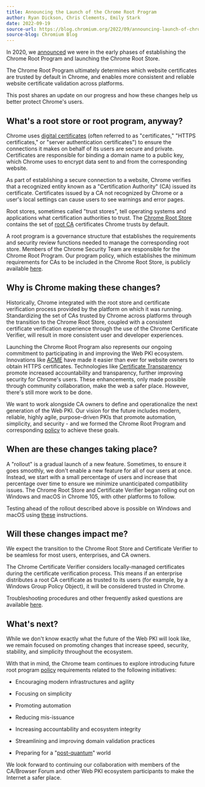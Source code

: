 ```yaml
---
title: Announcing the Launch of the Chrome Root Program
author: Ryan Dickson, Chris Clements, Emily Stark
date: 2022-09-19
source-url: https://blog.chromium.org/2022/09/announcing-launch-of-chrome-root-program.html
source-blog: Chromium Blog
---
```


In 2020, we [announced](https://groups.google.com/g/mozilla.dev.security.policy/c/3Q36J4flnQs/m/VyWFiVwrBQAJ) we were in the early phases of establishing the Chrome Root Program and launching the Chrome Root Store.

The Chrome Root Program ultimately determines which website certificates are trusted by default in Chrome, and enables more consistent and reliable website certificate validation across platforms.

This post shares an update on our progress and how these changes help us better protect Chrome's users.



What's a root store or root program, anyway?
--------------------------------------------

Chrome uses [digital certificates](https://en.wikipedia.org/wiki/Public_key_certificate) (often referred to as "certificates," "HTTPS certificates," or "server authentication certificates") to ensure the connections it makes on behalf of its users are secure and private. Certificates are responsible for binding a domain name to a public key, which Chrome uses to encrypt data sent to and from the corresponding website.

As part of establishing a secure connection to a website, Chrome verifies that a recognized entity known as a "Certification Authority" (CA) issued its certificate. Certificates issued by a CA not recognized by Chrome or a user's local settings can cause users to see warnings and error pages.

Root stores, sometimes called "trust stores", tell operating systems and applications what certification authorities to trust. The [Chrome Root Store](https://g.co/chrome/root-store) contains the set of [root CA](https://en.wikipedia.org/wiki/Root_certificate) certificates Chrome trusts by default.

A root program is a governance structure that establishes the requirements and security review functions needed to manage the corresponding root store. Members of the Chrome Security Team are responsible for the Chrome Root Program. Our program policy, which establishes the minimum requirements for CAs to be included in the Chrome Root Store, is publicly available [here](https://g.co/chrome/root-policy).



Why is Chrome making these changes?
-----------------------------------

Historically, Chrome integrated with the root store and certificate verification process provided by the platform on which it was running. Standardizing the set of CAs trusted by Chrome across platforms through the transition to the Chrome Root Store, coupled with a consistent certificate verification experience through the use of the Chrome Certificate Verifier, will result in more consistent user and developer experiences.

Launching the Chrome Root Program also represents our ongoing commitment to participating in and improving the Web PKI ecosystem. Innovations like [ACME](https://www.rfc-editor.org/rfc/rfc8555.html) have made it easier than ever for website owners to obtain HTTPS certificates. Technologies like [Certificate Transparency](https://certificate.transparency.dev/) promote increased accountability and transparency, further improving security for Chrome's users. These enhancements, only made possible through community collaboration, make the web a safer place. However, there's still more work to be done.

We want to work alongside CA owners to define and operationalize the next generation of the Web PKI. Our vision for the future includes modern, reliable, highly agile, purpose-driven PKIs that promote automation, simplicity, and security - and we formed the Chrome Root Program and corresponding [policy](https://g.co/chrome/root-policy) to achieve these goals.



When are these changes taking place?
------------------------------------

A "rollout" is a gradual launch of a new feature. Sometimes, to ensure it goes smoothly, we don't enable a new feature for all of our users at once. Instead, we start with a small percentage of users and increase that percentage over time to ensure we minimize unanticipated compatibility issues. The Chrome Root Store and Certificate Verifier began rolling out on Windows and macOS in Chrome 105, with other platforms to follow.

Testing ahead of the rollout described above is possible on Windows and macOS using [these](https://chromium.googlesource.com/chromium/src/+/main/net/data/ssl/chrome_root_store/testing.md) instructions.


Will these changes impact me?
-----------------------------

We expect the transition to the Chrome Root Store and Certificate Verifier to be seamless for most users, enterprises, and CA owners.

The Chrome Certificate Verifier considers locally-managed certificates during the certificate verification process. This means if an enterprise distributes a root CA certificate as trusted to its users (for example, by a Windows Group Policy Object), it will be considered trusted in Chrome.

Troubleshooting procedures and other frequently asked questions are available [here](https://chromium.googlesource.com/chromium/src/+/main/net/data/ssl/chrome_root_store/faq.md).

What's next?
------------

While we don't know exactly what the future of the Web PKI will look like, we remain focused on promoting changes that increase speed, security, stability, and simplicity throughout the ecosystem.

With that in mind, the Chrome team continues to explore introducing future root program [policy](https://g.co/chrome/root-policy) requirements related to the following initiatives:

-   Encouraging modern infrastructures and agility

-   Focusing on simplicity

-   Promoting automation

-   Reducing mis-issuance

-   Increasing accountability and ecosystem integrity

-   Streamlining and improving domain validation practices

-   Preparing for a "[post-quantum](https://csrc.nist.gov/projects/post-quantum-cryptography)" world

We look forward to continuing our collaboration with members of the CA/Browser Forum and other Web PKI ecosystem participants to make the Internet a safer place.